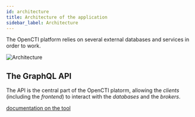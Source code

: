 ```yaml
---
id: architecture
title: Architecture of the application
sidebar_label: Architecture
---
```


The OpenCTI platform relies on several external databases and services in order to work. 

![Architecture](assets/getting-started/architecture.png "Architecture")

## The GraphQL API

The API is the central part of the OpenCTI platorm, allowing the *clients* (including the *frontend*) to interact with the *databases* and the *brokers*.

[documentation on the tool](https://opencti-platform.github.io/docs)


